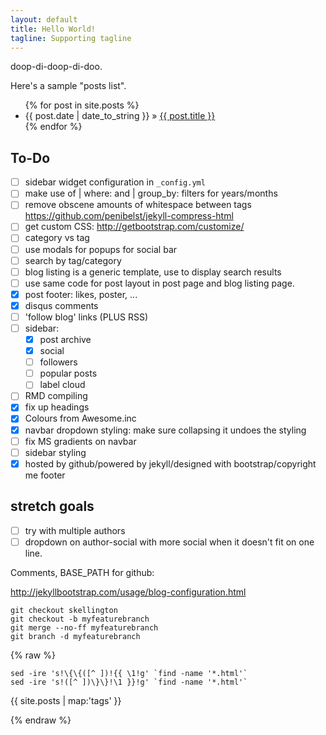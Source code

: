 ```yaml
---
layout: default
title: Hello World!
tagline: Supporting tagline
---
```


doop-di-doop-di-doo.

Here's a sample "posts list".

<ul class="posts">
  {% for post in site.posts %}
    <li><span>{{ post.date | date_to_string }}</span> &raquo; <a href="{{ BASE_PATH }}{{ post.url }}">{{ post.title }}</a></li>
  {% endfor %}
</ul>

## To-Do

- [ ] sidebar widget configuration in `_config.yml`
- [ ] make use of | where: and | group_by: filters for years/months
- [ ] remove obscene amounts of whitespace between tags https://github.com/penibelst/jekyll-compress-html
- [ ] get custom CSS: http://getbootstrap.com/customize/
- [ ] category vs tag
- [ ] use modals for popups for social bar
- [ ] search by tag/category
- [ ] blog listing is a generic template, use to display search results
- [ ] use same code for post layout in post page and blog listing page.
- [x] post footer: likes, poster, ...
- [x] disqus comments
- [ ] 'follow blog' links (PLUS RSS)
- [ ] sidebar:
    - [x] post archive
    - [x] social
    - [ ] followers
    - [ ] popular posts
    - [ ] label cloud
- [ ] RMD compiling
- [x] fix up headings
- [x] Colours from Awesome.inc
- [x] navbar dropdown styling: make sure collapsing it undoes the styling
- [ ] fix MS gradients on navbar
- [ ] sidebar styling
- [x] hosted by github/powered by jekyll/designed with bootstrap/copyright me footer

## stretch goals

- [ ] try with multiple authors
- [ ] dropdown on author-social with more social when it doesn't fit on one line.

Comments, BASE_PATH for github:

http://jekyllbootstrap.com/usage/blog-configuration.html

```
git checkout skellington
git checkout -b myfeaturebranch
git merge --no-ff myfeaturebranch
git branch -d myfeaturebranch
```

{% raw %}
```
sed -ire 's!\{\{([^ ])!{{ \1!g' `find -name '*.html'`
sed -ire 's!([^ ])\}\}!\1 }}!g' `find -name '*.html'`
```

{{ site.posts | map:'tags' }}

{% endraw %}
